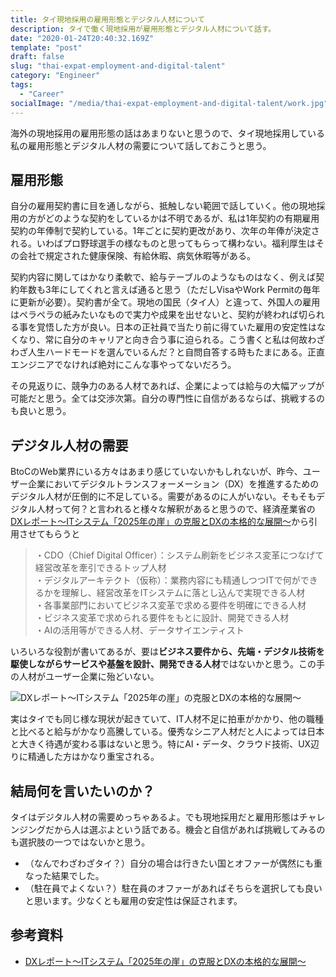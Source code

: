 ```yaml
---
title: タイ現地採用の雇用形態とデジタル人材について
description: タイで働く現地採用が雇用形態とデジタル人材について話す。
date: "2020-01-24T20:40:32.169Z"
template: "post"
draft: false
slug: "thai-expat-employment-and-digital-talent"
category: "Engineer"
tags:
  - "Career"
socialImage: "/media/thai-expat-employment-and-digital-talent/work.jpg"
---
```


海外の現地採用の雇用形態の話はあまりないと思うので、タイ現地採用している私の雇用形態とデジタル人材の需要について話しておこうと思う。


## 雇用形態

自分の雇用契約書に目を通しながら、抵触しない範囲で話していく。他の現地採用の方がどのような契約をしているかは不明であるが、私は1年契約の有期雇用契約の年俸制で契約している。1年ごとに契約更改があり、次年の年俸が決定される。いわばプロ野球選手の様なものと思ってもらって構わない。福利厚生はその会社で規定された健康保険、有給休暇、病気休暇等がある。

<!--more-->

契約内容に関してはかなり柔軟で、給与テーブルのようなものはなく、例えば契約年数も3年にしてくれと言えば通ると思う（ただしVisaやWork Permitの毎年に更新が必要）。契約書が全て。現地の国民（タイ人）と違って、外国人の雇用はペラペラの紙みたいなもので実力や成果を出せないと、契約が終われば切られる事を覚悟した方が良い。日本の正社員で当たり前に得ていた雇用の安定性はなくなり、常に自分のキャリアと向き合う事に迫られる。こう書くと私は何故わざわざ人生ハードモードを選んでいるんだ？と自問自答する時もたまにある。正直エンジニアでなければ絶対にこんな事やってないだろう。

その見返りに、競争力のある人材であれば、企業によっては給与の大幅アップが可能だと思う。全ては交渉次第。自分の専門性に自信があるならば、挑戦するのも良いと思う。

## デジタル人材の需要

BtoCのWeb業界にいる方々はあまり感じていないかもしれないが、昨今、ユーザー企業においてデジタルトランスフォーメーション（DX）を推進するためのデジタル人材が圧倒的に不足している。需要があるのに人がいない。そもそもデジタル人材って何？と言われると様々な解釈があると思うので、経済産業省の[DXレポート～ITシステム「2025年の崖」の克服とDXの本格的な展開～](https://www.meti.go.jp/shingikai/mono_info_service/digital_transformation/pdf/20180907_02.pdf)から引用させてもらうと

> ・CDO（Chief Digital Officer）：システム刷新をビジネス変革につなげて経営改革を牽引できるトップ人材</br>
> ・デジタルアーキテクト（仮称）：業務内容にも精通しつつITで何ができるかを理解し、経営改革をITシステムに落とし込んで実現できる人材</br>
> ・各事業部門においてビジネス変革で求める要件を明確にできる人材</br>
> ・ビジネス変革で求められる要件をもとに設計、開発できる人材</br>
> ・AIの活用等ができる人材、データサイエンティスト</br>

いろいろな役割が書いてあるが、要は**ビジネス要件から、先端・デジタル技術を駆使しながらサービスや基盤を設計、開発できる人材**ではないかと思う。この手の人材がユーザー企業に殆どいない。

![DXレポート～ITシステム「2025年の崖」の克服とDXの本格的な展開～](/media/thai-expat-employment-and-digital-talent/dx.png)

実はタイでも同じ様な現状が起きていて、IT人材不足に拍車がかかり、他の職種と比べると給与がかなり高騰している。優秀なシニア人材だと人によっては日本と大きく待遇が変わる事はないと思う。特にAI・データ、クラウド技術、UX辺りに精通した方はかなり重宝される。


## 結局何を言いたいのか？

タイはデジタル人材の需要めっちゃあるよ。でも現地採用だと雇用形態はチャレンジングだから人は選ぶよという話である。機会と自信があれば挑戦してみるのも選択肢の一つではないかと思う。

- （なんでわざわざタイ？）自分の場合は行きたい国とオファーが偶然にも重なった結果でした。
- （駐在員でよくない？）駐在員のオファーがあればそちらを選択しても良いと思います。少なくとも雇用の安定性は保証されます。

## 参考資料

- [DXレポート～ITシステム「2025年の崖」の克服とDXの本格的な展開～](https://www.meti.go.jp/shingikai/mono_info_service/digital_transformation/pdf/20180907_02.pdf)


